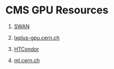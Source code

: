 # CMS GPU Resources
    
1.    [SWAN](CMS_Resources/SWAN.md)
    
2.    [lxplus-gpu.cern.ch](CMS_Resources/lxplus_gpu.md)

3.    [HTCondor](CMS_Resources/lxplus_condor.md)
        
4.    [ml.cern.ch](CMS_Resources/ml_cern_ch.md)